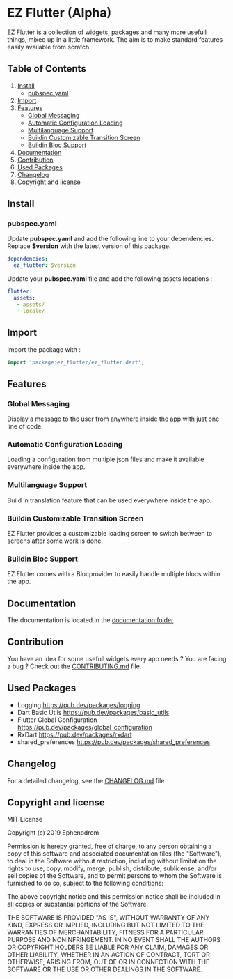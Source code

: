 # EZ Flutter (Alpha)

EZ Flutter is a collection of widgets, packages and many more usefull things, mixed up in a little framework. The aim is to make standard features easily available from scratch.

## Table of Contents

1. [Install](#install)
   * [pubspec.yaml](#pubspec.yaml)
2. [Import](#import)
3. [Features](#features)
   * [Global Messaging](#global-messaging)
   * [Automatic Configuration Loading](#automatic-configuration-loading)
   * [Multilanguage Support](#multilanguage-support)
   * [Buildin Customizable Transition Screen](#buildin-customizable-transition-screen)
   * [Buildin Bloc Support](#buildin-bloc-support)
4. [Documentation](#documentation)
5. [Contribution](#contribution)
6. [Used Packages](#used-packages)
7. [Changelog](#changelog)
8. [Copyright and license](#copyright-and-license)

## Install

### pubspec.yaml

Update **pubspec.yaml** and add the following line to your dependencies. Replace **$version** with the latest version of this package.

```yaml
dependencies:
  ez_flutter: $version
```

Update your **pubspec.yaml** file and add the following assets locations :

```yaml
flutter:
  assets:
   - assets/
   - locale/
```

## Import

Import the package with :

```dart
import 'package:ez_flutter/ez_flutter.dart';
```

## Features

### Global Messaging

Display a message to the user from anywhere inside the app with just one line of code.

### Automatic Configuration Loading

Loading a configuration from multiple json files and make it available everywhere inside the app.

### Multilanguage Support

Build in translation feature that can be used everywhere inside the app.

### Buildin Customizable Transition Screen

EZ Flutter provides a customizable loading screen to switch between to screens after some work is done.

### Buildin Bloc Support

EZ Flutter comes with a Blocprovider to easily handle multiple blocs within the app.

## Documentation

The documentation is located in the [documentation folder](documentation/README.md)

## Contribution

You have an idea for some usefull widgets every app needs ? You are facing a bug ? Check out the [CONTRIBUTING.md](CONTRIBUTING.md) file.

## Used Packages

* Logging <https://pub.dev/packages/logging>
* Dart Basic Utils <https://pub.dev/packages/basic_utils>
* Flutter Global Configuration <https://pub.dev/packages/global_configuration>
* RxDart <https://pub.dev/packages/rxdart>
* shared_preferences <https://pub.dev/packages/shared_preferences>

## Changelog

For a detailed changelog, see the [CHANGELOG.md](CHANGELOG.md) file

## Copyright and license

MIT License

Copyright (c) 2019 Ephenodrom

Permission is hereby granted, free of charge, to any person obtaining a copy
of this software and associated documentation files (the "Software"), to deal
in the Software without restriction, including without limitation the rights
to use, copy, modify, merge, publish, distribute, sublicense, and/or sell
copies of the Software, and to permit persons to whom the Software is
furnished to do so, subject to the following conditions:

The above copyright notice and this permission notice shall be included in all
copies or substantial portions of the Software.

THE SOFTWARE IS PROVIDED "AS IS", WITHOUT WARRANTY OF ANY KIND, EXPRESS OR
IMPLIED, INCLUDING BUT NOT LIMITED TO THE WARRANTIES OF MERCHANTABILITY,
FITNESS FOR A PARTICULAR PURPOSE AND NONINFRINGEMENT. IN NO EVENT SHALL THE
AUTHORS OR COPYRIGHT HOLDERS BE LIABLE FOR ANY CLAIM, DAMAGES OR OTHER
LIABILITY, WHETHER IN AN ACTION OF CONTRACT, TORT OR OTHERWISE, ARISING FROM,
OUT OF OR IN CONNECTION WITH THE SOFTWARE OR THE USE OR OTHER DEALINGS IN THE
SOFTWARE.
